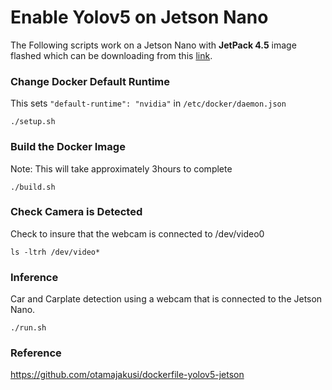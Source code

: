# Enable Yolov5 on Jetson Nano

The Following scripts work on a Jetson Nano with **JetPack 4.5** image flashed which can be downloading from this [link](https://developer.nvidia.com/jetpack-sdk-45-archive).

### Change Docker Default Runtime
This sets ```"default-runtime": "nvidia"``` in ```/etc/docker/daemon.json```
```
./setup.sh
```
### Build the Docker Image 
Note: This will take approximately 3hours to complete
```
./build.sh
```

### Check Camera is Detected
Check to insure that the webcam is connected to /dev/video0
```
ls -ltrh /dev/video*
```

### Inference
Car and Carplate detection using a webcam that is connected to the Jetson Nano.
```
./run.sh
```

### Reference

https://github.com/otamajakusi/dockerfile-yolov5-jetson
